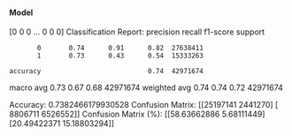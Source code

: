 #### Model
[0 0 0 ... 0 0 0]
Classification Report:
              precision    recall  f1-score   support

           0       0.74      0.91      0.82  27638411
           1       0.73      0.43      0.54  15333263

    accuracy                           0.74  42971674
   macro avg       0.73      0.67      0.68  42971674
weighted avg       0.74      0.74      0.72  42971674

Accuracy: 0.7382466179930528
Confusion Matrix:
[[25197141  2441270]
 [ 8806711  6526552]]
Confusion Matrix (%):
[[58.63662886  5.68111449]
 [20.49422371 15.18803294]]
